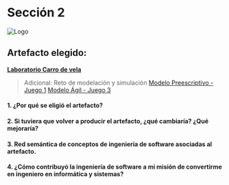 # Sección 2

![Logo](https://cdn-icons.flaticon.com/png/512/4922/premium/4922215.png?token=exp=1637006622~hmac=c5aaaab6cbf27a6306900b6662e8cad4)

## Artefacto elegido:

**[Laboratorio Carro de vela](https://github.com/ricardochianc/Portafolio_IngSoftware/blob/Seccion2/Seccion2/Jamboard%20grupo%204.pdf)**

>Adicional: Reto de modelación y simulación
>[Modelo Preescriptivo -  Juego 1](https://prezi.com/view/J5WfPsIhbEsSKzzmk91P/)
>[Modelo Ágil - Juego 3](https://prezi.com/view/PLCaJxl0iqlfePuEt6cW/)

#### 1. ¿Por qué se eligió el artefacto?

#### 2. Si tuviera que volver a producir el artefacto, ¿qué cambiaría? ¿Qué mejoraría?

#### 3. Red semántica de conceptos de ingeniería de software asociadas al artefacto.

#### 4. ¿Cómo contribuyó la ingeniería de software a mi misión de convertirme en ingeniero en informática y sistemas?